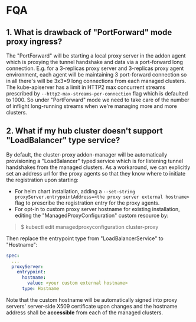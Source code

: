 # FQA

<a name="custom-proxy-server-hostname"></a>

## 1. What is drawback of "PortForward" mode proxy ingress?

The "PortForward" will be starting a local proxy server in the addon agent
which is proxying the tunnel handshake and data via a port-forward long
connection. E.g. for a 3-replicas proxy server and 3-replicas proxy agent
environment, each agent will be maintaining 3 port-forward connection so
in all there's will be 3x3=9 long connections from each managed clusters.
The kube-apiserver has a limit in HTTP2 max concurrent streams prescribed
by `--http2-max-streams-per-connection` flag which is defaulted to 1000.
So under "PortForward" mode we need to take care of the number of inflight
long-running streams when we're managing more and more clusters.

## 2. What if my hub cluster doesn't support "LoadBalancer" type service?

By default, the cluster-proxy addon-manager will be automatically provisioning
a "LoadBalancer" typed service which is for listening tunnel handshakes from the
managed clusters. As a workaround, we can explicitly set an address url for the
proxy agents so that they know where to initiate the registration upon starting:

- For helm chart installation, adding a `--set-string 
  proxyServer.entrypointAddress=<the proxy server external hostname>` flag to
  prescribe the registration entry for the proxy agents.
- For opt-in to custom proxy server hostname for existing installation, editing
  the "ManagedProxyConfiguration" custom resource by:
  
> $ kubectl edit managedproxyconfiguration cluster-proxy

Then replace the entrypoint type from "LoadBalancerService" to "Hostname":

```yaml
spec:
  ...
  proxyServer:
    entrypoint:
      hostname:
        value: <your custom external hostname>
      type: Hostname
```

Note that the custom hostname will be automatically signed into proxy servers'
server-side X509 certificate upon changes and the hostname address shall be 
__accessible__ from each of the managed clusters.